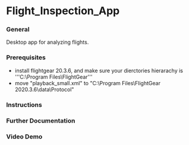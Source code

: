 # Flight_Inspection_App
### General
Desktop app for analyzing flights.



### Prerequisites
* install flightgear 20.3.6, and make sure your dierctories hierarachy is '''C:\Program Files\FlightGear'''
* move "playback_small.xml" to "C:\Program Files\FlightGear 2020.3.6\data\Protocol"

### Instructions

### Further Documentation

### Video Demo
